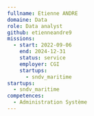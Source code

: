 ```yaml
---
fullname: Etienne ANDRE
domaine: Data
role: Data analyst
github: etienneandre9
missions:
  - start: 2022-09-06
    end: 2024-12-31
    status: service
    employer: CGI
    startups:
      - sndv_maritime
startups:
  - sndv_maritime
competences:
  - Administration Système
---
```

